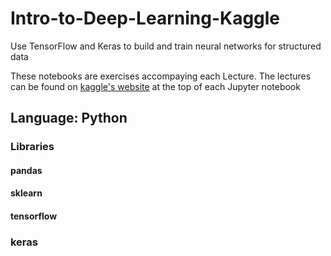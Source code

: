 # Intro-to-Deep-Learning-Kaggle
Use TensorFlow and Keras to build and train neural networks for structured data

These notebooks are exercises accompaying each Lecture. 
The lectures can be found on [kaggle's website](https://www.kaggle.com/learn/intro-to-deep-learning) at the top of each Jupyter notebook

## Language: Python
### Libraries
#### pandas
#### sklearn
#### tensorflow
### keras
